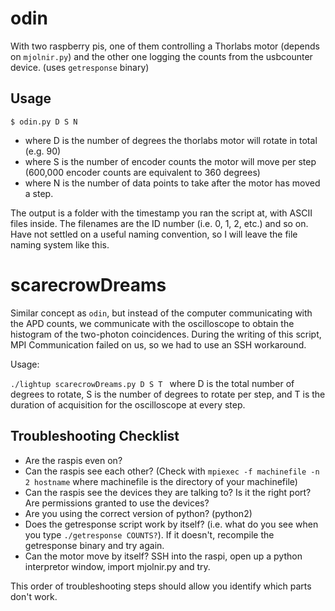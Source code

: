 # odin

With two raspberry pis, one of them controlling a Thorlabs motor (depends on ```mjolnir.py```) and the other one logging the counts from the usbcounter device. (uses ```getresponse``` binary)

## Usage
``` $ odin.py D S N ``` 

- where D is the number of degrees the thorlabs motor will rotate in total (e.g. 90)
- where S is the number of encoder counts the motor will move per step (600,000 encoder counts are equivalent to 360 degrees)
- where N is the number of data points to take after the motor has moved a step.

The output is a folder with the timestamp you ran the script at, with ASCII files inside. The filenames are the ID number (i.e. 0, 1, 2, etc.) and so on. Have not settled on a useful naming convention, so I will leave the file naming system like this.

# scarecrowDreams

Similar concept as ```odin```, but instead of the computer communicating with the APD counts, we communicate with the oscilloscope to obtain the histogram of the two-photon coincidences. During the writing of this script, MPI Communication failed on us, so we had to use an SSH workaround.

Usage:

```./lightup scarecrowDreams.py D S T ```
where D is the total number of degrees to rotate, S is the number of degrees to rotate per step, and T is the duration of acquisition for the oscilloscope at every step.

## Troubleshooting Checklist

- Are the raspis even on?
- Can the raspis see each other? (Check with ```mpiexec -f machinefile -n 2 hostname``` where machinefile is the directory of your machinefile)
- Can the raspis see the devices they are talking to? Is it the right port? Are permissions granted to use the devices? 
- Are you using the correct version of python? (python2)
- Does the getresponse script work by itself? (i.e. what do you see when you type ```./getresponse COUNTS?```). If it doesn't, recompile the getresponse binary and try again.
- Can the motor move by itself? SSH into the raspi, open up a python interpretor window, import mjolnir.py and try.

This order of troubleshooting steps should allow you identify which parts don't work. 

